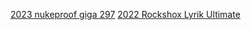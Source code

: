 [2023 nukeproof giga 297](https://www.pinkbike.com/buysell/3801183/)
[2022 Rockshox Lyrik Ultimate](https://www.pinkbike.com/buysell/3778125/)

